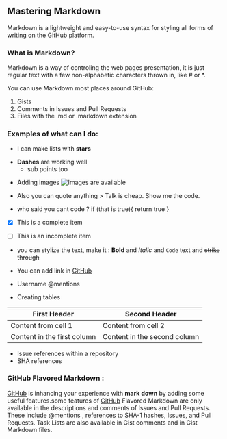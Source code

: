 ## Mastering Markdown

Markdown is a lightweight and easy-to-use syntax for styling all forms of writing on the GitHub platform.

### What is Markdown?

Markdown is a way of controling the web pages presentation, it is just regular text with a few non-alphabetic characters thrown in, like # or *.

You can use Markdown most places around GitHub:
1. Gists
1. Comments in Issues and Pull Requests
1. Files with the .md or .markdown extension

### Examples of what can I do: 

* I can make lists with **stars** 

- **Dashes** are working well 
  - sub points too
  
*  Adding images 
![Images are available](https://i0.wp.com/cleus.co/wp-content/uploads/2019/03/Screenshot-2019-03-14-at-4.23.07-PM.png?resize=939%2C919&ssl=1)
  
* Also you can quote anything > Talk is cheap. Show me the code.

* who said you cant code ? 
if (that is true){
      return true
    }

*  [x] This is a complete item
*  [ ] This is an incomplete item


*  you can stylize the text, make it :
**Bold** and _Italic_ and `Code` text and  ~~strike through~~

*  You can add link in [GitHub](http://github.com) 

*  Username @mentions 

*  Creating tables 

First Header | Second Header
------------ | -------------
Content from cell 1 | Content from cell 2
Content in the first column | Content in the second column

* Issue references within a repository
* SHA references 

### GitHub Flavored Markdown : 

[GitHub](http://github.com) is inhancing your experience with **mark down** by adding some useful features.some features of [GitHub](http://github.com) Flavored Markdown are only available in the descriptions and comments of Issues and Pull Requests. These include @mentions , references to SHA-1 hashes, Issues, and Pull Requests. Task Lists are also available in Gist comments and in Gist Markdown files.

